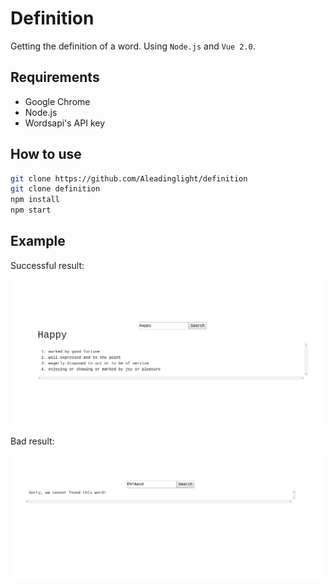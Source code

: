 # Definition

Getting the definition of a word. Using `Node.js` and `Vue 2.0`. 

## Requirements

- Google Chrome
- Node.js
- Wordsapi's API key

## How to use

```bash
git clone https://github.com/Aleadinglight/definition
git clone definition
npm install
npm start
```

## Example

Successful result:

<img src="https://github.com/Aleadinglight/definition/blob/master/pics/good.png" width="900">

Bad result:

<img src="https://github.com/Aleadinglight/definition/blob/master/pics/bad.png" width="900">
